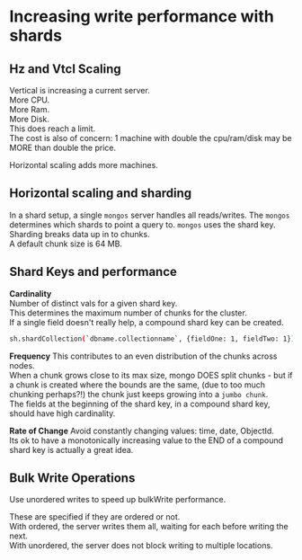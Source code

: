 # Increasing write performance with shards

## Hz and Vtcl Scaling

Vertical is increasing a current server.  
More CPU.  
More Ram.  
More Disk.  
This does reach a limit.  
The cost is also of concern: 1 machine with double the cpu/ram/disk may be MORE than double the price.

Horizontal scaling adds more machines.

## Horizontal scaling and sharding

In a shard setup, a single `mongos` server handles all reads/writes. The `mongos` determines which shards to point a query to. `mongos` uses the shard key.
Sharding breaks data up in to chunks.  
A default chunk size is 64 MB.

## Shard Keys and performance

**Cardinality**  
Number of distinct vals for a given shard key.  
This determines the maximum number of chunks for the cluster.  
If a single field doesn't really help, a compound shard key can be created.

```bash
sh.shardCollection(`dbname.collectionname`, {fieldOne: 1, fieldTwo: 1})
```

**Frequency**
This contributes to an even distribution of the chunks across nodes.  
When a chunk grows close to its max size, mongo DOES split chunks - but if a chunk is created where the bounds are the same, (due to too much chunking perhaps?!) the chunk just keeps growing into a `jumbo chunk`.  
The fields at the beginning of the shard key, in a compound shard key, should have high cardinality.

**Rate of Change**
Avoid constantly changing values: time, date, ObjectId.  
Its ok to have a monotonically increasing value to the END of a compound shard key is actually a great idea.

## Bulk Write Operations

Use unordered writes to speed up bulkWrite performance.

These are specified if they are ordered or not.  
With ordered, the server writes them all, waiting for each before writing the next.  
With unordered, the server does not block writing to multiple locations.

